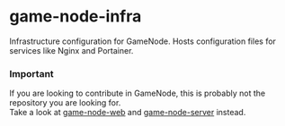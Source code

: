 # game-node-infra
Infrastructure configuration for GameNode. Hosts configuration files for services like Nginx and Portainer.

### Important
If you are looking to contribute in GameNode, this is probably not the repository you are looking for.  
Take a look at [game-node-web](https://github.com/game-node-app/game-node-web) and [game-node-server](https://github.com/game-node-app/game-node-server) instead.
